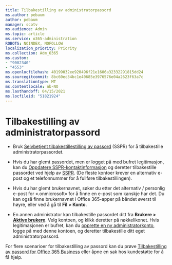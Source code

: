 ```yaml
---
title: Tilbakestilling av administratorpassord
ms.author: pebaum
author: pebaum
manager: scotv
ms.audience: Admin
ms.topic: article
ms.service: o365-administration
ROBOTS: NOINDEX, NOFOLLOW
localization_priority: Priority
ms.collection: Adm_O365
ms.custom:
- "9002340"
- "4553"
ms.openlocfilehash: 40199032ee920496f21e1606a32332291815dd24
ms.sourcegitcommit: 8bc60ec34bc1e40685e3976576e04a2623f63a7c
ms.translationtype: MT
ms.contentlocale: nb-NO
ms.lasthandoff: 04/15/2021
ms.locfileid: "51821924"
---
```

# <a name="admin-password-reset"></a>Tilbakestilling av administratorpassord

- Bruk [Selvbetjent tilbakestillestilling av passord](https://passwordreset.microsoftonline.com/) (SSPR) for å tilbakestille administratorpassordet.

- Hvis du har glemt passordet, men er logget på med bufret legitimasjon, kan du [Oppdatere SSPR-kontaktinformasjon](https://go.microsoft.com/fwlink/?linkid=849451) og deretter tilbakestille passordet ved hjelp av [SSPR](https://passwordreset.microsoftonline.com/).  (De fleste kontoer krever en alternativ e-post og et telefonnummer for å fullføre tilbakestillingen).

- Hvis du har glemt brukernavnet, søker du etter det alternativ / personlig e-post for «.onmicrosoft» for å finne en e-post som kanskje har det.  Du kan også finne brukernavnet i Office 365-apper på båndet øverst til høyre, eller ved å gå til **Fil > Konto**.

- En annen administrator kan tilbakestille passordet ditt fra **Brukere > [Aktive brukere](https://portal.office.com/adminportal/home#/users)**. Velg kontoen, og klikk deretter på nøkkelikonet.  Hvis legitimasjonen er bufret, kan du [opprette en ny administratorkonto](https://portal.office.com/adminportal/home#/users), logge på med denne kontoen, og deretter tilbakestille ditt eget administratorpassord.

For flere scenarioer for tilbakestilling av passord kan du prøve [Tilbakestilling av passord for Office 365 Business](https://docs.microsoft.com/microsoft-365/admin/add-users/reset-passwords) eller åpne en sak hos kundestøtte for å få hjelp.
